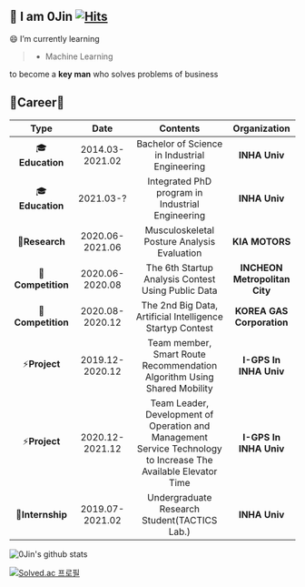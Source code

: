## :wave: I am 0Jin [![Hits](https://hits.seeyoufarm.com/api/count/incr/badge.svg?url=https%3A%2F%2Fgithub.com%2FJung0Jin&count_bg=%2379C83D&title_bg=%23555555&icon=&icon_color=%23E7E7E7&title=hits&edge_flat=false)](https://hits.seeyoufarm.com)

😄 I’m currently learning  

> - Machine Learning 

to become a **key man** who solves problems of business

## 🌱Career🌱

|    **Type**    |     **Date**    |                    **Contents**                   |**Organization**|
|:--------------:|:---------------:|:-------------------------------------------------:|:--------------:|
| :mortar_board:**Education**  | 2014.03-2021.02 | Bachelor of Science in Industrial Engineering     |  **INHA Univ**     |
| :mortar_board:**Education**  | 2021.03-? | Integrated PhD program in Industrial Engineering       |  **INHA Univ**     |
| :page_facing_up:**Research**   | 2020.06-2021.06 | Musculoskeletal Posture Analysis Evaluation |  **KIA MOTORS**          |
| 🔭**Competition**   | 2020.06-2020.08 | The 6th Startup Analysis Contest Using Public Data |  **INCHEON Metropolitan City**          |
| 🔭**Competition**   | 2020.08-2020.12 | The 2nd Big Data, Artificial Intelligence Startyp Contest |  **KOREA GAS Corporation**          |
| ⚡**Project**   | 2019.12-2020.12 | Team member, Smart Route Recommendation Algorithm Using Shared Mobility |  **I-GPS In INHA Univ**          |
| ⚡**Project**   | 2020.12-2021.12 | Team Leader, Development of Operation and Management Service Technology to Increase The Available Elevator Time |  **I-GPS In INHA Univ**          |
| :office:**Internship** | 2019.07-2021.02 | Undergraduate Research Student(TACTICS Lab.) |  **INHA Univ**         |

![0Jin's github stats](https://github-readme-stats.vercel.app/api?username=Jung0Jin&show_icons=true)

[![Solved.ac
프로필](http://mazassumnida.wtf/api/generate_badge?boj=qjsmdk1346)](https://solved.ac/qjsmdk1346)



<!--
**Jung0Jin/Jung0Jin** is a ✨ _special_ ✨ repository because its `README.md` (this file) appears on your GitHub profile.

Here are some ideas to get you started:

- 🔭 I’m currently working on ...
- 🌱 I’m currently learning ...
- 👯 I’m looking to collaborate on ...
- 🤔 I’m looking for help with ...
- 💬 Ask me about ...
- 📫 How to reach me: ...
- 😄 Pronouns: ...
- ⚡ Fun fact: ...
-->

